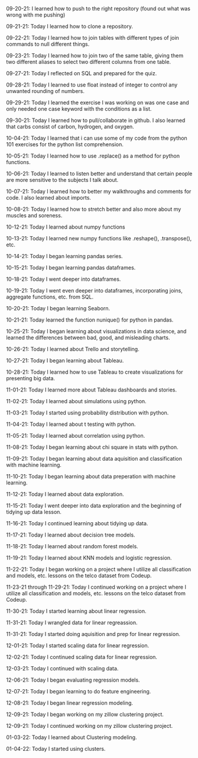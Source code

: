 09-20-21: I learned how to push to the right repository (found out what was wrong with me pushing)

09-21-21: Today I learned how to clone a repository.

09-22-21: Today I learned how to join tables with different types of join commands to null different things.

09-23-21: Today I learned how to join two of the same table, giving them two different aliases to select two different columns from one table.

09-27-21: Today I reflected on SQL and prepared for the quiz.

09-28-21: Today I learned to use float instead of integer to control any unwanted rounding of numbers.

09-29-21: Today I learned the exercise I was working on was one case and only needed one case keyword with the conditions as a list.

09-30-21: Today I learned how to pull/collaborate in github. I also learned that carbs consist of carbon, hydrogen, and oxygen.

10-04-21: Today I learned that i can use some of my code from the python 101 exercises for the python list comprehension.

10-05-21: Today I learned how to use .replace() as a method for python functions.

10-06-21: Today I learned to listen better and understand that certain people are more sensitive to the subjects I talk about.

10-07-21: Today I learned how to better my walkthroughs and comments for code. I also learned about imports.

10-08-21: Today I learned how to stretch better and also more about my muscles and soreness.

10-12-21: Today I learned about numpy functions

10-13-21: Today I learned new numpy functions like .reshape(), .transpose(), etc.

10-14-21: Today I began learning pandas series.

10-15-21: Today I began learning pandas dataframes.

10-18-21: Today I went deeper into dataframes.

10-19-21: Today I went even deeper into dataframes, incorporating joins, aggregate functions, etc. from SQL.

10-20-21: Today I began learning Seaborn.

10-21-21: Today learned the function nunique() for python in pandas.

10-25-21: Today I began learning about visualizations in data science, and learned the differences between bad, good, and misleading charts.

10-26-21: Today I learned about Trello and storytelling.

10-27-21: Today I began learning about Tableau.

10-28-21: Today I learned how to use Tableau to create visualizations for presenting big data.

11-01-21: Today I learned more about Tableau dashboards and stories.

11-02-21: Today I learned about simulations using python.

11-03-21: Today I started using probability distribution with python.

11-04-21: Today I learned about t testing with python.

11-05-21: Today I learned about correlation using python.

11-08-21: Today I began learning about chi square in stats with python.

11-09-21: Today I began learning about data aquisition and classification with machine learning.

11-10-21: Today I began learning about data preperation with machine learning.

11-12-21: Today I learned about data exploration.

11-15-21: Today I went deeper into data exploration and the beginning of tidying up data lesson.

11-16-21: Today I continued learning about tidying up data.

11-17-21: Today I learned about decision tree models.

11-18-21: Today I learned about random forest models.

11-19-21: Today I learned about KNN models and logistic regression.

11-22-21: Today I began working on a project where I utilize all classification and models, etc. lessons on the telco dataset from Codeup.

11-23-21 through 11-29-21: Today I continued working on a project where I utilize all classification and models, etc. lessons on the telco dataset from Codeup.

11-30-21: Today I started learning about linear regression.

11-31-21: Today I wrangled data for linear regreassion.

11-31-21: Today I started doing aquisition and prep for linear regression.

12-01-21: Today I started scaling data for linear regression.

12-02-21: Today I continued scaling data for linear regression.

12-03-21: Today I continued with scaling data.

12-06-21: Today I began evaluating regression models.

12-07-21: Today I began learning to do feature engineering.

12-08-21: Today I began linear regression modeling.

12-09-21: Today I began working on my zillow clustering project.

12-09-21: Today I continued working on my zillow clustering project.

01-03-22: Today I learned about Clustering modeling.

01-04-22: Today I started using clusters.

